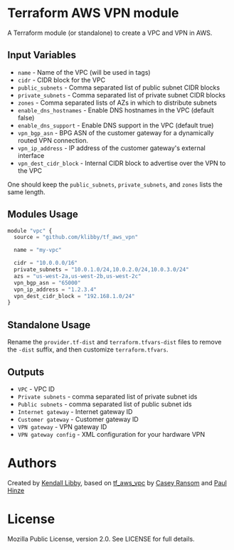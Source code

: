 Terraform AWS VPN module
========================

A Terraform module (or standalone) to create a VPC and VPN in AWS.


Input Variables
---------------
- `name` - Name of the VPC (will be used in tags)
- `cidr` - CIDR block for the VPC
- `public_subnets` - Comma separated list of public subnet CIDR blocks
- `private_subnets` - Comma separated list of private subnet CIDR blocks
- `zones` - Comma separated lists of AZs in which to distribute subnets
- `enable_dns_hostnames` - Enable DNS hostnames in the VPC (default false)
- `enable_dns_support` - Enable DNS support in the VPC (default true)
- `vpn_bgp_asn` -  BPG ASN of the customer gateway for a dynamically routed VPN connection.
- `vpn_ip_address` - IP address of the customer gateway's external interface
- `vpn_dest_cidr_block` - Internal CIDR block to advertise over the VPN to the VPC

One should keep the `public_subnets`, `private_subnets`, and
`zones` lists the same length.

Modules Usage
-------------

```js
module "vpc" {
  source = "github.com/klibby/tf_aws_vpn"

  name = "my-vpc"

  cidr = "10.0.0.0/16"
  private_subnets = "10.0.1.0/24,10.0.2.0/24,10.0.3.0/24"
  azs = "us-west-2a,us-west-2b,us-west-2c"
  vpn_bgp_asn = "65000"
  vpn_ip_address = "1.2.3.4"
  vpn_dest_cidr_block = "192.168.1.0/24"
}
```

Standalone Usage
----------------
Rename the `provider.tf-dist` and `terraform.tfvars-dist` files to remove the `-dist` suffix, and then
customize `terraform.tfvars`.


Outputs
-------
- `VPC` - VPC ID
- `Private subnets` - comma separated list of private subnet ids
- `Public subnets` - comma separated list of public subnet ids
- `Internet gateway` - Internet gateway ID
- `Customer gateway` - Customer gateway ID
- `VPN gateway` - VPN gateway ID
- `VPN gateway config` - XML configuration for your hardware VPN

Authors
=======

Created by [Kendall Libby](https://github.com/klibby), based on [tf_aws_vpc](https://github.com/terraform-community-modules/tf_aws_vpc) by [Casey Ransom](https://github.com/cransom) and [Paul Hinze](https://github.com/phinze)

License
=======
Mozilla Public License, version 2.0. See LICENSE for full details.

